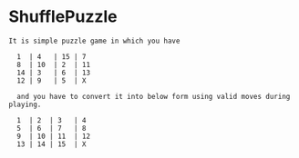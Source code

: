 # ShufflePuzzle

    
    It is simple puzzle game in which you have 
    
      1  | 4   | 15 | 7
      8  | 10  | 2  | 11
      14 | 3   | 6  | 13
      12 | 9   | 5  | X

      and you have to convert it into below form using valid moves during playing.

      1  | 2  | 3   | 4
      5  | 6  | 7   | 8
      9  | 10 | 11  | 12
      13 | 14 | 15  | X
